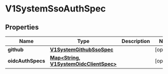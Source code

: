 # V1SystemSsoAuthSpec

## Properties
Name | Type | Description | Notes
------------ | ------------- | ------------- | -------------
**github** | [**V1SystemGithubSsoSpec**](V1SystemGithubSsoSpec.md) |  |  [optional]
**oidcAuthSpecs** | [**Map&lt;String, V1SystemOidcClientSpec&gt;**](V1SystemOidcClientSpec.md) |  |  [optional]
